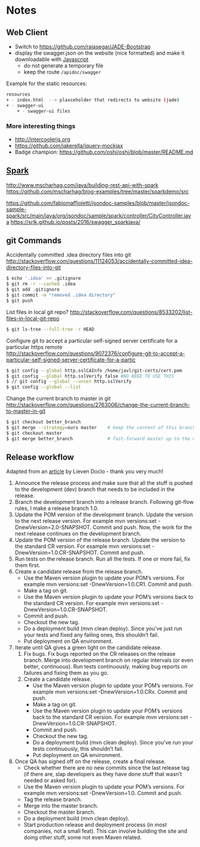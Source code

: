 # Notes
 
## Web Client
- Switch to https://github.com/rajasegar/JADE-Bootstrap
- display the swagger.json on the website (nice formatted) and make it downloadable with [Javascript](http://stackoverflow.com/questions/4184944/javascript-download-data-to-file-from-content-within-the-page)
    - do not generate a temporary file
    - keep the route ```/apidoc/swagger```

Example for the static resources:
```bash
resources
+ - index.html  --> plaxceholder that redirects to website (jade)  
+ - swagger-ui
    + - swagger-ui files 
```

### More interesting things
- http://intercoolerjs.org
- https://github.com/jakerella/jquery-mockjax
- Badge champion: https://github.com/oshi/oshi/blob/master/README.md

## [Spark](http://sparkjava.com/)
http://www.mscharhag.com/java/building-rest-api-with-spark
https://github.com/mscharhag/blog-examples/tree/master/sparkdemo/src

https://github.com/fabiomaffioletti/jsondoc-samples/blob/master/jsondoc-sample-spark/src/main/java/org/jsondoc/sample/spark/controller/CityController.java
https://srlk.github.io/posts/2016/swagger_sparkjava/

## git Commands
Accidentally committed .idea directory files into git
http://stackoverflow.com/questions/11124053/accidentally-committed-idea-directory-files-into-git
```bash
$ echo '.idea' >> .gitignore  
$ git rm -r --cached .idea
$ git add .gitignore
$ git commit -m "removed .idea directory"
$ git push
```
List files in local git repo?
http://stackoverflow.com/questions/8533202/list-files-in-local-git-repo
```bash
$ git ls-tree --full-tree -r HEAD
```
Configure git to accept a particular self-signed server certificate for a particular https remote
http://stackoverflow.com/questions/9072376/configure-git-to-accept-a-particular-self-signed-server-certificate-for-a-partic
```bash
$ git config --global http.sslCAInfo /home/javl/git-certs/cert.pem
$ git config --global http.sslVerify false #NO NEED TO USE THIS
$ // git config --global --unset http.sslVerify
$ git config --global --list
```
Change the current branch to master in git
http://stackoverflow.com/questions/2763006/change-the-current-branch-to-master-in-git
```bash
$ git checkout better_branch
$ git merge --strategy=ours master    # keep the content of this branch, but record a merge
$ git checkout master
$ git merge better_branch             # fast-forward master up to the merge
```
## Release workflow
Adapted from an [article](https://dzone.com/articles/why-i-never-use-maven-release) by Lieven Doclo - thank you very much!

1. Announce the release process and make sure that all the stuff is pushed to the development (dev) branch that needs to be included in the release.
2. Branch the development branch into a release branch. Following git-flow rules, I make a release branch 1.0.
3. Update the POM version of the development branch. Update the version to the next release version. For example mvn versions:set -DnewVersion=2.0-SNAPSHOT. Commit and push. Now, the work for the next release continues on the development branch.
4. Update the POM version of the release branch. Update the version to the standard CR version. For example mvn versions:set -DnewVersion=1.0.CR-SNAPSHOT. Commit and push.
5. Run tests on the release branch. Run all the tests. If one or more fail, fix them first.
6. Create a candidate release from the release branch.
    * Use the Maven version plugin to update your POM’s versions. For example mvn versions:set -DnewVersion=1.0.CR1. Commit and push.
    * Make a tag on git.
    * Use the Maven version plugin to update your POM’s versions back to the standard CR version. For example mvn versions:set -DnewVersion=1.0.CR-SNAPSHOT.
    * Commit and push.
    * Checkout the new tag.
    * Do a deployment build (mvn clean deploy). Since you’ve just run your tests and fixed any failing ones, this shouldn’t fail.
    * Put deployment on QA environment.
7. Iterate until QA gives a green light on the candidate release.
    1. Fix bugs. Fix bugs reported on the CR releases on the release branch. Merge into development branch on regular intervals (or even better, continuous). Run tests continuously, making bug reports on failures and fixing them as you go.
    2. Create a candidate release.
        * Use the Maven version plugin to update your POM’s versions. For example mvn versions:set -DnewVersion=1.0.CRx. Commit and push.
        * Make a tag on git.
        * Use the Maven version plugin to update your POM’s versions back to the standard CR version. For example mvn versions:set -DnewVersion=1.0.CR-SNAPSHOT.
        * Commit and push.
        * Checkout the new tag.
        * Do a deployment build (mvn clean deploy). Since you’ve run your tests continuously, this shouldn’t fail.
        * Put deployment on QA environment.
8. Once QA has signed off on the release, create a final release.
    * Check whether there are no new commits since the last release tag (if there are, slap developers as they have done stuff that wasn’t needed or asked for).
    * Use the Maven version plugin to update your POM’s versions. For example mvn versions:set -DnewVersion=1.0. Commit and push.
    * Tag the release branch.
    * Merge into the master branch.
    * Checkout the master branch.
    * Do a deployment build (mvn clean deploy).
    * Start production release and deployment process (in most companies, not a small feat). This can involve building the site and doing other stuff, some not even Maven related.
